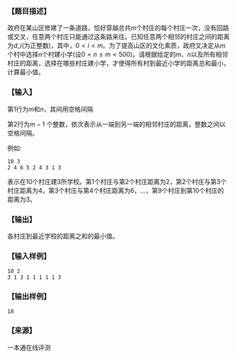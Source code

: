 ### 【题目描述】

政府在某山区修建了一条道路，恰好穿越总共$m$个村庄的每个村庄一次，没有回路或交叉，任意两个村庄只能通过这条路来往。已知任意两个相邻的村庄之间的距离为$d\_i$(为正整数)，其中，$0 < i < m$。为了提高山区的文化素质，政府又决定从$m$个村中选择$n$个村建小学(设$0 < n ≤ m < 500$)。请根据给定的$m$、$n$以及所有相邻村庄的距离，选择在哪些村庄建小学，才使得所有村到最近小学的距离总和最小，计算最小值。

### 【输入】

第1行为$m$和$n$，其间用空格间隔

第2行为$m-1$ 个整数，依次表示从一端到另一端的相邻村庄的距离，整数之间以空格间隔。

例如:

```
10 3
2 4 6 5 2 4 3 1 3
```

表示在$10$个村庄建$3$所学校。第$1$个村庄与第$2$个村庄距离为$2$，第$2$个村庄与第$3$个村庄距离为$4$，第$3$个村庄与第$4$个村庄距离为$6$，...，第$9$个村庄到第$10$个村庄的距离为$3$。

### 【输出】

各村庄到最近学校的距离之和的最小值。

### 【输入样例】

```
10 2
3 1 3 1 1 1 1 1 3

```

### 【输出样例】

```
18
```


 ### 【来源】

 一本通在线评测 